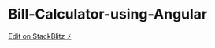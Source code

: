 # Bill-Calculator-using-Angular

[Edit on StackBlitz ⚡️](https://stackblitz.com/edit/angular-ivy-ittt2g)